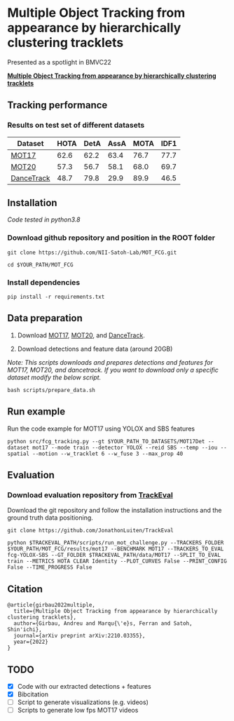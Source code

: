 # Multiple Object Tracking from appearance by hierarchically clustering tracklets

Presented as a spotlight in BMVC22

[**Multiple Object Tracking from appearance by hierarchically clustering tracklets**](https://arxiv.org/abs/2210.03355)

## Tracking performance
### Results on test set of different datasets
| Dataset    | HOTA | DetA | AssA | MOTA | IDF1 |
|------------|------|------|------|------|------|
| [MOT17](https://motchallenge.net/) | 62.6 | 62.2 | 63.4 | 76.7 | 77.7 |
| [MOT20](https://motchallenge.net/) | 57.3 | 56.7 | 58.1 | 68.0 | 69.7 |
| [DanceTrack](https://github.com/DanceTrack/DanceTrack) | 48.7 | 79.8 | 29.9 | 89.9 | 46.5 |

## Installation
*Code tested in python3.8*
### Download github repository and position in the ROOT folder
```
git clone https://github.com/NII-Satoh-Lab/MOT_FCG.git
```

```
cd $YOUR_PATH/MOT_FCG
```

### Install dependencies
```
pip install -r requirements.txt
```

## Data preparation

1. Download [MOT17](https://motchallenge.net/), [MOT20](https://motchallenge.net/), and [DanceTrack](https://github.com/DanceTrack/DanceTrack).

2. Download detections and feature data (around 20GB)

*Note: This scripts downloads and prepares detections and features for MOT17, MOT20, and dancetrack. If you want to download only a specific dataset modify the below script.*

```
bash scripts/prepare_data.sh
```

## Run example
Run the code example for MOT17 using YOLOX and SBS features

```
python src/fcg_tracking.py --gt $YOUR_PATH_TO_DATASETS/MOT17Det --dataset mot17 --mode train --detector YOLOX --reid SBS --temp --iou --spatial --motion --w_tracklet 6 --w_fuse 3 --max_prop 40
```

## Evaluation

### Download evaluation repository from [TrackEval](https://github.com/JonathonLuiten/TrackEval)

Download the git repository and follow the installation instructions and the ground truth data positioning.

```
git clone https://github.com/JonathonLuiten/TrackEval
```

```
python $TRACKEVAL_PATH/scripts/run_mot_challenge.py --TRACKERS_FOLDER $YOUR_PATH/MOT_FCG/results/mot17 --BENCHMARK MOT17 --TRACKERS_TO_EVAL fcg-YOLOX-SBS --GT_FOLDER $TRACKEVAL_PATH/data/MOT17 --SPLIT_TO_EVAL train --METRICS HOTA CLEAR Identity --PLOT_CURVES False --PRINT_CONFIG False --TIME_PROGRESS False
```

## Citation

```
@article{girbau2022multiple,
  title={Multiple Object Tracking from appearance by hierarchically clustering tracklets},
  author={Girbau, Andreu and Marqu{\'e}s, Ferran and Satoh, Shin'ichi},
  journal={arXiv preprint arXiv:2210.03355},
  year={2022}
}
```


## TODO
- [x] Code with our extracted detections + features
- [x] Bibcitation
- [ ] Script to generate visualizations (e.g. videos)
- [ ] Scripts to generate low fps MOT17 videos
